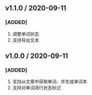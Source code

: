 ## v1.1.0 / 2020-09-11
### [ADDED]
1. 调整单词状态
2. 支持导出文本
   
## v1.0.0 / 2020-09-11
### [ADDED]
1. 支持从文章中获取单词，并生成单词本
2. 支持对单词进行状态标记